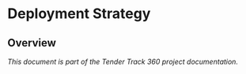 # Deployment Strategy

## Overview

*This document is part of the Tender Track 360 project documentation.*

